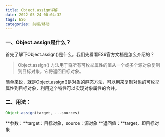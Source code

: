```yaml
---
title: Object.assign详解
date: 2022-05-24 00:04:32
tags: ES6
categories: 前端/移动
---
```




### 一、Object.assign是什么？

首先了解下Object.assign()是什么。我们先看看ES6官方文档是怎么介绍的？

> Object.assign() 方法用于将所有可枚举属性的值从一个或多个源对象复制到目标对象。它将返回目标对象。

简单来说，就是Object.assign()是对象的静态方法，可以用来复制对象的可枚举属性到目标对象，利用这个特性可以实现对象属性的合并。



### 二、用法：
```javascript
Object.assign(target, ...sources)
```
**参数：**target：目标对象，source：源对象
**返回值：**target，即目标对象